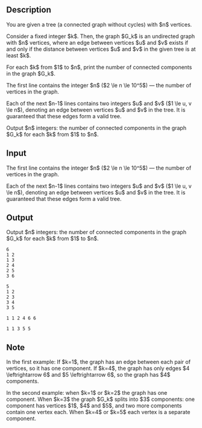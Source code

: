 ## Description

<div><p>You are given a tree (a connected graph without cycles) with $n$ vertices. </p><p>Consider a fixed integer $k$. Then, the graph $G_k$ is an undirected graph with $n$ vertices, where an edge between vertices $u$ and $v$ exists if and only if the distance between vertices $u$ and $v$ in the given tree is <span class="tex-font-style-bf">at least</span> $k$.</p><p>For each $k$ from $1$ to $n$, print the number of connected components in the graph $G_k$.</p></div><div class="input-specification"><p>The first line contains the integer $n$ ($2 \le n \le 10^5$)&nbsp;— the number of vertices in the graph.</p><p>Each of the next $n-1$ lines contains two integers $u$ and $v$ ($1 \le u, v \le n$), denoting an edge between vertices $u$ and $v$ in the tree. It is guaranteed that these edges form a valid tree.</p></div><div class="output-specification"><p>Output $n$ integers: the number of connected components in the graph $G_k$ for each $k$ from $1$ to $n$.</p></div>

## Input

<p>The first line contains the integer $n$ ($2 \le n \le 10^5$)&nbsp;— the number of vertices in the graph.</p><p>Each of the next $n-1$ lines contains two integers $u$ and $v$ ($1 \le u, v \le n$), denoting an edge between vertices $u$ and $v$ in the tree. It is guaranteed that these edges form a valid tree.</p>

## Output

<p>Output $n$ integers: the number of connected components in the graph $G_k$ for each $k$ from $1$ to $n$.</p>





```input1
6
1 2
1 3
2 4
2 5
3 6
```




```input2
5
1 2
2 3
3 4
3 5
```




```output1
1 1 2 4 6 6
```




```output2
1 1 3 5 5
```



## Note

<p>In the first example: If $k=1$, the graph has an edge between each pair of vertices, so it has one component. If $k=4$, the graph has only edges $4 \leftrightarrow 6$ and $5 \leftrightarrow 6$, so the graph has $4$ components.</p><p>In the second example: when $k=1$ or $k=2$ the graph has one component. When $k=3$ the graph $G_k$ splits into $3$ components: one component has vertices $1$, $4$ and $5$, and two more components contain one vertex each. When $k=4$ or $k=5$ each vertex is a separate component.</p>
